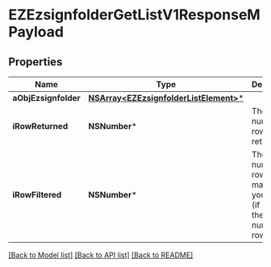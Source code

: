 # EZEzsignfolderGetListV1ResponseMPayload

## Properties
Name | Type | Description | Notes
------------ | ------------- | ------------- | -------------
**aObjEzsignfolder** | [**NSArray&lt;EZEzsignfolderListElement&gt;***](EZEzsignfolderListElement.md) |  | 
**iRowReturned** | **NSNumber*** | The number of rows returned | 
**iRowFiltered** | **NSNumber*** | The number of rows matching your filters (if any) or the total number of rows | 

[[Back to Model list]](../README.md#documentation-for-models) [[Back to API list]](../README.md#documentation-for-api-endpoints) [[Back to README]](../README.md)


